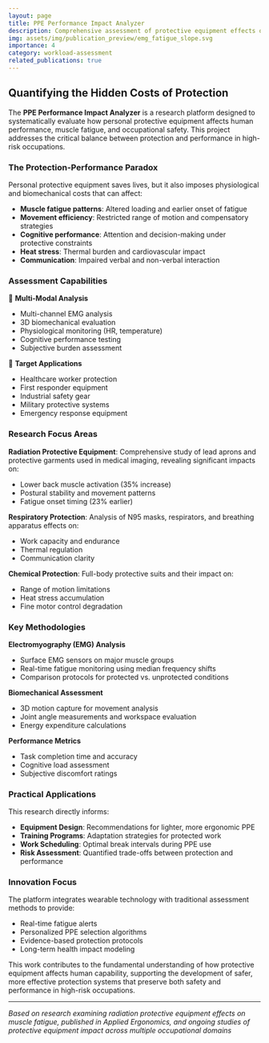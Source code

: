 ```yaml
---
layout: page
title: PPE Performance Impact Analyzer
description: Comprehensive assessment of protective equipment effects on human performance and fatigue
img: assets/img/publication_preview/emg_fatigue_slope.svg
importance: 4
category: workload-assessment
related_publications: true
---
```


## Quantifying the Hidden Costs of Protection

The **PPE Performance Impact Analyzer** is a research platform designed to systematically evaluate how personal protective equipment affects human performance, muscle fatigue, and occupational safety. This project addresses the critical balance between protection and performance in high-risk occupations.

### The Protection-Performance Paradox

Personal protective equipment saves lives, but it also imposes physiological and biomechanical costs that can affect:

- **Muscle fatigue patterns**: Altered loading and earlier onset of fatigue
- **Movement efficiency**: Restricted range of motion and compensatory strategies  
- **Cognitive performance**: Attention and decision-making under protective constraints
- **Heat stress**: Thermal burden and cardiovascular impact
- **Communication**: Impaired verbal and non-verbal interaction

### Assessment Capabilities

🔬 **Multi-Modal Analysis**
- Multi-channel EMG analysis
- 3D biomechanical evaluation
- Physiological monitoring (HR, temperature)
- Cognitive performance testing
- Subjective burden assessment

🏥 **Target Applications**
- Healthcare worker protection
- First responder equipment
- Industrial safety gear
- Military protective systems
- Emergency response equipment

### Research Focus Areas

**Radiation Protective Equipment**: Comprehensive study of lead aprons and protective garments used in medical imaging, revealing significant impacts on:
- Lower back muscle activation (35% increase)
- Postural stability and movement patterns
- Fatigue onset timing (23% earlier)

**Respiratory Protection**: Analysis of N95 masks, respirators, and breathing apparatus effects on:
- Work capacity and endurance
- Thermal regulation
- Communication clarity

**Chemical Protection**: Full-body protective suits and their impact on:
- Range of motion limitations
- Heat stress accumulation
- Fine motor control degradation

### Key Methodologies

**Electromyography (EMG) Analysis**
- Surface EMG sensors on major muscle groups
- Real-time fatigue monitoring using median frequency shifts
- Comparison protocols for protected vs. unprotected conditions

**Biomechanical Assessment**
- 3D motion capture for movement analysis
- Joint angle measurements and workspace evaluation
- Energy expenditure calculations

**Performance Metrics**
- Task completion time and accuracy
- Cognitive load assessment
- Subjective discomfort ratings

### Practical Applications

This research directly informs:
- **Equipment Design**: Recommendations for lighter, more ergonomic PPE
- **Training Programs**: Adaptation strategies for protected work
- **Work Scheduling**: Optimal break intervals during PPE use
- **Risk Assessment**: Quantified trade-offs between protection and performance

### Innovation Focus

The platform integrates wearable technology with traditional assessment methods to provide:
- Real-time fatigue alerts
- Personalized PPE selection algorithms
- Evidence-based protection protocols
- Long-term health impact modeling

This work contributes to the fundamental understanding of how protective equipment affects human capability, supporting the development of safer, more effective protection systems that preserve both safety and performance in high-risk occupations.

---

*Based on research examining radiation protective equipment effects on muscle fatigue, published in Applied Ergonomics, and ongoing studies of protective equipment impact across multiple occupational domains*